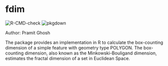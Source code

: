 # fdim

![R-CMD-check](https://github.com/pramitghosh/fdim/workflows/R-CMD-check/badge.svg)
![pkgdown](https://github.com/pramitghosh/fdim/workflows/pkgdown/badge.svg)

Author: Pramit Ghosh

The package provides an implementation in R to calculate the box-counting dimension of a simple feature with geometry type POLYGON. The box-counting dimension, also known as the Minkowski-Bouligand dimension, estimates the fractal dimension of a set in Euclidean Space.
